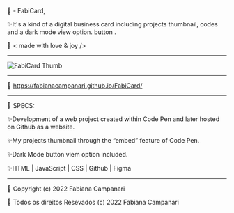 🎫 - FabiCard, 


✨It's a kind of a digital business card including projects thumbnail, codes and a dark mode view option. button .


🤎 < made with love & joy />
_____________________________________________________________________________________________

![FabiCard Thumb](https://user-images.githubusercontent.com/113218619/204119559-dd2f2576-248b-409a-9268-80923da368a3.png)

_____________________________________________________________________________________________


🚀  https://fabianacampanari.github.io/FabiCard/

_____________________________________________________________________________________________

📌 SPECS:

✨Development of a web project created within Code Pen and later hosted on Github as a website.

✨My projects thumbnail through the “embed” feature of Code Pen.

✨Dark Mode button viem option included.

✨HTML | JavaScript | CSS | Github | Figma 

_____________________________________________________________________________________________

🔅 Copyright (c) 2022 Fabiana Campanari

🔅 Todos os direitos Resevados (c) 2022 Fabiana Campanari

